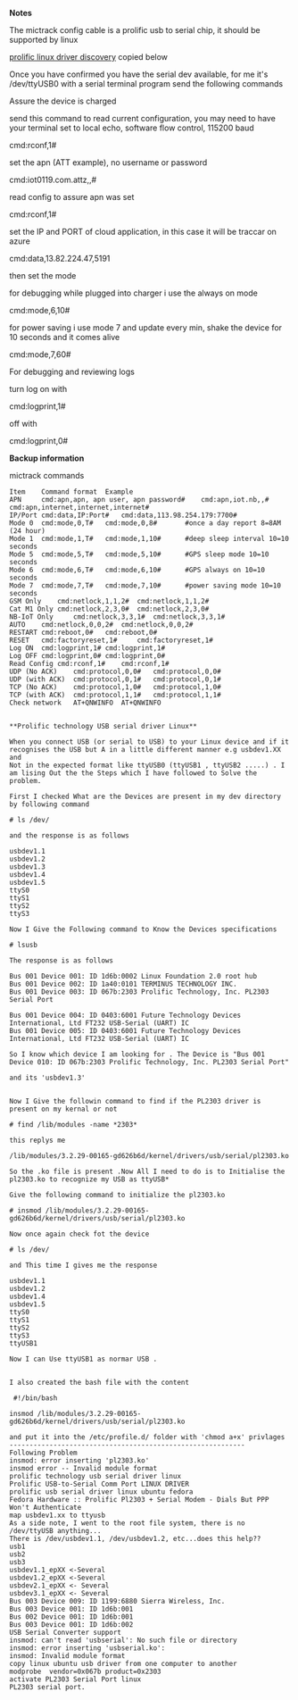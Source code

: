 **Notes**

The mictrack config cable is a prolific usb to serial chip, it should be supported by linux 

[prolific linux driver discovery](http://programmingknowledgeblog.blogspot.com/2013/12/prolific-usb-to-serial-comm-port-linux.html) copied below

Once you have confirmed you have the serial dev available, for me it's /dev/ttyUSB0
with a serial terminal program send the following commands

Assure the device is charged

send this command to read current configuration, you may need to have your terminal set to local echo, software flow control, 115200 baud

cmd:rconf,1#

set the apn (ATT example), no username or password

cmd:iot0119.com.attz,,#

read config to assure apn was set

cmd:rconf,1#

set the IP and PORT of cloud application, in this case it will be traccar on azure

cmd:data,13.82.224.47,5191

then set the mode 

for debugging while plugged into charger i use the always on mode

cmd:mode,6,10#     

for power saving i use mode 7 and update every min, shake the device for 10 seconds and it comes alive

cmd:mode,7,60#

For debugging and reviewing logs

turn log on with 

cmd:logprint,1#

off with 

cmd:logprint,0#



**Backup information**

mictrack commands
```
Item	Command format	Example
APN 	cmd:apn,apn, apn user, apn password#	cmd:apn,iot.nb,,#
cmd:apn,internet,internet,internet#
IP/Port	cmd:data,IP:Port# 	cmd:data,113.98.254.179:7700#
Mode 0	cmd:mode,0,T# 	cmd:mode,0,8#       #once a day report 8=8AM (24 hour)
Mode 1	cmd:mode,1,T# 	cmd:mode,1,10#      #deep sleep interval 10=10 seconds
Mode 5	cmd:mode,5,T# 	cmd:mode,5,10#      #GPS sleep mode 10=10 seconds
Mode 6	cmd:mode,6,T# 	cmd:mode,6,10#      #GPS always on 10=10 seconds
Mode 7	cmd:mode,7,T# 	cmd:mode,7,10#      #power saving mode 10=10 seconds
GSM Only	cmd:netlock,1,1,2# 	cmd:netlock,1,1,2# 
Cat M1 Only	cmd:netlock,2,3,0#	cmd:netlock,2,3,0#
NB-IoT Only 	cmd:netlock,3,3,1# 	cmd:netlock,3,3,1# 
AUTO	cmd:netlock,0,0,2# 	cmd:netlock,0,0,2# 
RESTART	cmd:reboot,0# 	cmd:reboot,0# 
RESET	cmd:factoryreset,1# 	cmd:factoryreset,1# 
Log ON	cmd:logprint,1#	cmd:logprint,1#
Log OFF	cmd:logprint,0#	cmd:logprint,0#
Read Config	cmd:rconf,1#	cmd:rconf,1#
UDP (No ACK)	cmd:protocol,0,0#	cmd:protocol,0,0#
UDP (with ACK)	cmd:protocol,0,1#	cmd:protocol,0,1#
TCP (No ACK)	cmd:protocol,1,0#	cmd:protocol,1,0#
TCP (with ACK)	cmd:protocol,1,1#	cmd:protocol,1,1#
Check network	AT+QNWINFO	AT+QNWINFO
```


```

**Prolific technology USB serial driver Linux**

When you connect USB (or serial to USB) to your Linux device and if it recognises the USB but A in a little different manner e.g usbdev1.XX and 
Not in the expected format like ttyUSB0 (ttyUSB1 , ttyUSB2 .....) . I am lising Out the the Steps which I have followed to Solve the problem.

First I checked What are the Devices are present in my dev directory by following command

# ls /dev/

and the response is as follows

usbdev1.1
usbdev1.2
usbdev1.3
usbdev1.4
usbdev1.5
ttyS0
ttyS1
ttyS2
ttyS3

Now I Give the Following command to Know the Devices specifications

# lsusb

The response is as follows 

Bus 001 Device 001: ID 1d6b:0002 Linux Foundation 2.0 root hub
Bus 001 Device 002: ID 1a40:0101 TERMINUS TECHNOLOGY INC. 
Bus 001 Device 003: ID 067b:2303 Prolific Technology, Inc. PL2303 Serial Port

Bus 001 Device 004: ID 0403:6001 Future Technology Devices International, Ltd FT232 USB-Serial (UART) IC
Bus 001 Device 005: ID 0403:6001 Future Technology Devices International, Ltd FT232 USB-Serial (UART) IC

So I know which device I am looking for . The Device is "Bus 001 Device 010: ID 067b:2303 Prolific Technology, Inc. PL2303 Serial Port"

and its 'usbdev1.3'


Now I Give the followin command to find if the PL2303 driver is present on my kernal or not

# find /lib/modules -name *2303*

this replys me 

/lib/modules/3.2.29-00165-gd626b6d/kernel/drivers/usb/serial/pl2303.ko

So the .ko file is present .Now All I need to do is to Initialise the pl2303.ko to recognize my USB as ttyUSB*

Give the following command to initialize the pl2303.ko 

# insmod /lib/modules/3.2.29-00165-gd626b6d/kernel/drivers/usb/serial/pl2303.ko

Now once again check fot the device 

# ls /dev/

and This time I gives me the response 

usbdev1.1
usbdev1.2
usbdev1.4
usbdev1.5
ttyS0
ttyS1
ttyS2
ttyS3
ttyUSB1

Now I can Use ttyUSB1 as normar USB .


I also created the bash file with the content 

 #!/bin/bash         

insmod /lib/modules/3.2.29-00165-gd626b6d/kernel/drivers/usb/serial/pl2303.ko

and put it into the /etc/profile.d/ folder with 'chmod a+x' privlages
-----------------------------------------------------------
Following Problem 
insmod: error inserting 'pl2303.ko'
insmod error -- Invalid module format
prolific technology usb serial driver linux
Prolific USB-to-Serial Comm Port LINUX DRIVER
prolific usb serial driver linux ubuntu fedora
Fedora Hardware :: Prolific Pl2303 + Serial Modem - Dials But PPP Won't Authenticate
map usbdev1.xx to ttyusb
As a side note, I went to the root file system, there is no /dev/ttyUSB anything...
There is /dev/usbdev1.1, /dev/usbdev1.2, etc...does this help??
usb1
usb2
usb3
usbdev1.1_epXX <-Several
usbdev1.2_epXX <-Several
usbdev2.1_epXX <- Several
usbdev3.1_epXX <- Several
Bus 003 Device 009: ID 1199:6880 Sierra Wireless, Inc.
Bus 003 Device 001: ID 1d6b:001
Bus 002 Device 001: ID 1d6b:001
Bus 003 Device 001: ID 1d6b:002
USB Serial Converter support
insmod: can't read 'usbserial': No such file or directory
insmod: error inserting 'usbserial.ko': 
insmod: Invalid module format
copy linux ubuntu usb driver from one computer to another
modprobe  vendor=0x067b product=0x2303
activate PL2303 Serial Port linux
PL2303 serial port.

```
